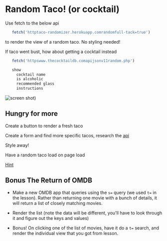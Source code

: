# Random Taco! (or cocktail)

Use fetch to the below api

```js
   fetch('httptaco-randomizer.herokuapp.comrandomfull-tack=true')
```

to render the view of a random taco. No styling needed!

If taco went bust, how about getting a cocktail instead

```js
   fetch('httpswww.thecocktaildb.comapijsonv11random.php')

   show
     cocktail name
     is alcoholic
     recommended glass
     instructions
```

![screen shot](httpsi.imgur.com1HbPnjB.png))

## Hungry for more

Create a button to render a fresh taco

Create a form and find more specific tacos, research the [api](httpsgithub.comevztacofancy-api)

Style away!

Have a random taco load on page load

[Hint](httpsreactjs.orgdocsstate-and-lifecycle.html#adding-lifecycle-methods-to-a-class)


## Bonus The Return of OMDB

- Make a new OMDB app that queries using the `s=` query (we used `t=` in the lesson). Rather than returning one movie with a bunch of details, it will return a list of closely matching movies.

- Render the list (note the data will be different, you'll have to look through it and figure out the keys and values)

- Bonus! On clicking one of the list of movies, have it do a `t=` search, and render the individual view that you got from lesson.